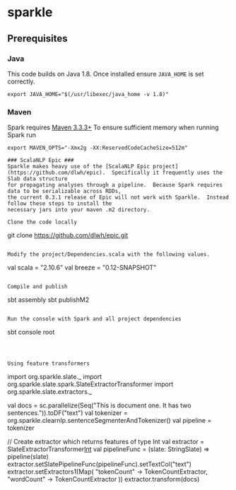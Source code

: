 # sparkle
## Prerequisites ##
 
### Java ###
This code builds on Java 1.8.  Once installed ensure `JAVA_HOME` is set correctly.
```
export JAVA_HOME="$(/usr/libexec/java_home -v 1.8)"
 ```
 
### Maven ###
Spark requires [Maven 3.3.3+](https://maven.apache.org/download.cgi)
To ensure sufficient memory when running Spark run
```
export MAVEN_OPTS="-Xmx2g -XX:ReservedCodeCacheSize=512m"

### ScalaNLP Epic ###
Sparkle makes heavy use of the [ScalaNLP Epic project](https://github.com/dlwh/epic).  Specifically it frequently uses the Slab data structure
for propagating analyses through a pipeline.  Because Spark requires data to be serializable across RDDs,
the current 0.3.1 release of Epic will not work with Sparkle.  Instead follow these steps to install the
necessary jars into your maven .m2 directory.

Clone the code locally
```
git clone https://github.com/dlwh/epic.git
```

Modify the project/Dependencies.scala with the following values.
```
val scala               = "2.10.6"
val breeze              = "0.12-SNAPSHOT"
```

Compile and publish
```
sbt assembly
sbt publishM2
```

Run the console with Spark and all project dependencies
```
sbt console root
```



Using feature transformers
```
import org.sparkle.slate._
import org.sparkle.slate.spark.SlateExtractorTransformer
import org.sparkle.slate.extractors._


val docs = sc.parallelize(Seq("This is document one.  It has two sentences.")).toDF("text")
val tokenizer = org.sparkle.clearnlp.sentenceSegmenterAndTokenizer()
val pipeline = tokenizer


// Create extractor which returns features of type Int
val extractor = SlateExtractorTransformer[Int]()
val pipelineFunc = (slate: StringSlate) => pipeline(slate)
extractor.setSlatePipelineFunc(pipelineFunc).setTextCol("text")
extractor.setExtractors1(Map(
    "tokenCount" -> TokenCountExtractor,
    "wordCount" -> TokenCountExtractor
))
extractor.transform(docs)
```
